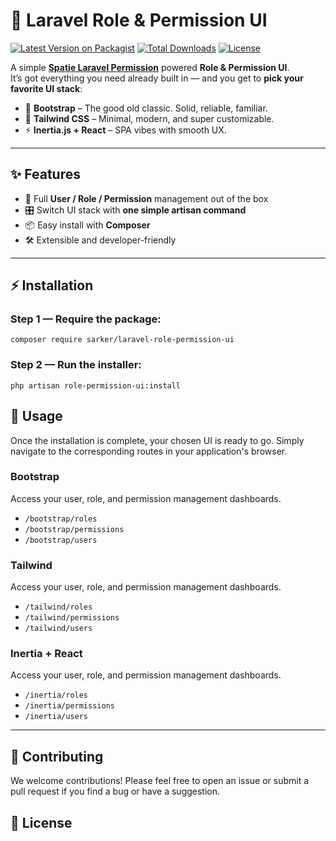 # 🚀 Laravel Role & Permission UI
[![Latest Version on Packagist](https://img.shields.io/packagist/v/sarker/laravel-role-permission-ui.svg?style=flat-square)](https://packagist.org/packages/sarker/laravel-role-permission-ui)
[![Total Downloads](https://img.shields.io/packagist/dt/sarker/laravel-role-permission-ui.svg?style=flat-square)](https://packagist.org/packages/sarker/laravel-role-permission-ui)
[![License](https://img.shields.io/github/license/sarker/laravel-role-permission-ui.svg?style=flat-square)](LICENSE)


A simple **[Spatie Laravel Permission](https://github.com/spatie/laravel-permission)** powered **Role & Permission UI**.  
It’s got everything you need already built in — and you get to **pick your favorite UI stack**:

- 🎨 **Bootstrap** – The good old classic. Solid, reliable, familiar.  
- 🎯 **Tailwind CSS** – Minimal, modern, and super customizable.  
- ⚡ **Inertia.js + React** – SPA vibes with smooth UX.  

---

## ✨ Features

- 🔑 Full **User / Role / Permission** management out of the box  
- 🎛️ Switch UI stack with **one simple artisan command**  
- 📦 Easy install with **Composer**  
- 🛠️ Extensible and developer-friendly  

---

## ⚡ Installation

### Step 1 — Require the package:
```
composer require sarker/laravel-role-permission-ui
```
### Step 2 — Run the installer:
```
php artisan role-permission-ui:install
```

## 🚀 Usage

Once the installation is complete, your chosen UI is ready to go. Simply navigate to the corresponding routes in your application's browser.

### Bootstrap
Access your user, role, and permission management dashboards.

-   `/bootstrap/roles`
-   `/bootstrap/permissions`
-   `/bootstrap/users`

### Tailwind
Access your user, role, and permission management dashboards.

-   `/tailwind/roles`
-   `/tailwind/permissions`
-   `/tailwind/users`

### Inertia + React
Access your user, role, and permission management dashboards.

-   `/inertia/roles`
-   `/inertia/permissions`
-   `/inertia/users`

---

## 🤝 Contributing

We welcome contributions! Please feel free to open an issue or submit a pull request if you find a bug or have a suggestion.

## 📄 License
